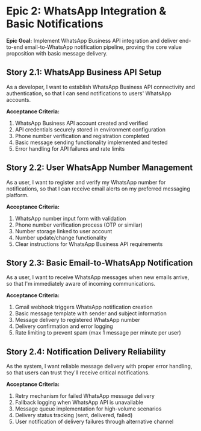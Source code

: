 # Epic 2: WhatsApp Integration & Basic Notifications

**Epic Goal:** Implement WhatsApp Business API integration and deliver end-to-end email-to-WhatsApp notification pipeline, proving the core value proposition with basic message delivery.

## Story 2.1: WhatsApp Business API Setup

As a developer,
I want to establish WhatsApp Business API connectivity and authentication,
so that I can send notifications to users' WhatsApp accounts.

**Acceptance Criteria:**
1. WhatsApp Business API account created and verified
2. API credentials securely stored in environment configuration
3. Phone number verification and registration completed
4. Basic message sending functionality implemented and tested
5. Error handling for API failures and rate limits

## Story 2.2: User WhatsApp Number Management

As a user,
I want to register and verify my WhatsApp number for notifications,
so that I can receive email alerts on my preferred messaging platform.

**Acceptance Criteria:**
1. WhatsApp number input form with validation
2. Phone number verification process (OTP or similar)
3. Number storage linked to user account
4. Number update/change functionality
5. Clear instructions for WhatsApp Business API requirements

## Story 2.3: Basic Email-to-WhatsApp Notification

As a user,
I want to receive WhatsApp messages when new emails arrive,
so that I'm immediately aware of incoming communications.

**Acceptance Criteria:**
1. Gmail webhook triggers WhatsApp notification creation
2. Basic message template with sender and subject information
3. Message delivery to registered WhatsApp number
4. Delivery confirmation and error logging
5. Rate limiting to prevent spam (max 1 message per minute per user)

## Story 2.4: Notification Delivery Reliability

As the system,
I want reliable message delivery with proper error handling,
so that users can trust they'll receive critical notifications.

**Acceptance Criteria:**
1. Retry mechanism for failed WhatsApp message delivery
2. Fallback logging when WhatsApp API is unavailable
3. Message queue implementation for high-volume scenarios
4. Delivery status tracking (sent, delivered, failed)
5. User notification of delivery failures through alternative channel
